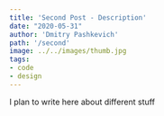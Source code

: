 ```yaml
---
title: 'Second Post - Description'
date: "2020-05-31"
author: 'Dmitry Pashkevich'
path: '/second'
image: ../../images/thumb.jpg
tags:
- code
- design
---
```


I plan to write here about different stuff